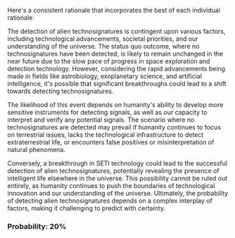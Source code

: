 Here's a consistent rationale that incorporates the best of each individual rationale:

The detection of alien technosignatures is contingent upon various factors, including technological advancements, societal priorities, and our understanding of the universe. The status quo outcome, where no technosignatures have been detected, is likely to remain unchanged in the near future due to the slow pace of progress in space exploration and detection technology. However, considering the rapid advancements being made in fields like astrobiology, exoplanetary science, and artificial intelligence, it's possible that significant breakthroughs could lead to a shift towards detecting technosignatures.

The likelihood of this event depends on humanity's ability to develop more sensitive instruments for detecting signals, as well as our capacity to interpret and verify any potential signals. The scenario where no technosignatures are detected may prevail if humanity continues to focus on terrestrial issues, lacks the technological infrastructure to detect extraterrestrial life, or encounters false positives or misinterpretation of natural phenomena.

Conversely, a breakthrough in SETI technology could lead to the successful detection of alien technosignatures, potentially revealing the presence of intelligent life elsewhere in the universe. This possibility cannot be ruled out entirely, as humanity continues to push the boundaries of technological innovation and our understanding of the universe. Ultimately, the probability of detecting alien technosignatures depends on a complex interplay of factors, making it challenging to predict with certainty.

### Probability: 20%